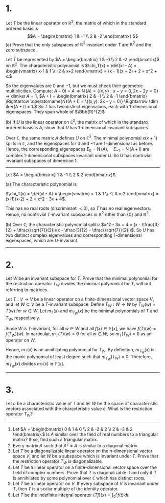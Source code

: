 

# 1.
Let $T$ be the linear operator on $\mathbb{R}^2$, the matrix of which in the standard ordered basis is
 $$A = \begin{bmatrix} 1 & -1 \\ 2 & -2 \end{bmatrix}.$$
(a) Prove that the only subspaces of $\mathbb{R}^2$ invariant under $T$ are $\mathbb{R}^2$ and the zero subspace.

Let $T$ be represented by $A = \begin{bmatrix} 1 & -1 \\ 2 & -2 \end{bmatrix}$ on $\mathbb{R}^2$. The characteristic polynomial is
$\chi_T(x) = \det(xI - A) = \begin{vmatrix} x-1 & 1 \\ -2 & x+2 \end{vmatrix} = (x - 1)(x + 2) + 2 = x^2 + x.$

So the eigenvalues are $0$ and $-1$, but we must check their geometric multiplicities. Compute:
$A - 0I = A \Rightarrow \operatorname{N}(A) = \{(x,y): x - y = 0, 2x - 2y = 0\} \Rightarrow \dim \ker A = 1,$
$A + I = \begin{bmatrix} 2 & -1 \\ 2 & -1 \end{bmatrix} \Rightarrow \operatorname{N}(A + I) = \{(x,y): 2x - y = 0\} \Rightarrow \dim \ker(A + I) = 1.$
So $T$ has two distinct eigenvalues, each with 1-dimensional eigenspaces. They span whole of $\Bbb{R}^{2}$


(b) If $U$ is the linear operator on $\mathbb{C}^2$, the matrix of which in the standard ordered basis is $A$, show that $U$ has 1-dimensional invariant subspaces.

Over $\mathbb{C}$, the same matrix $A$ defines $U$ on $\mathbb{C}^2$. The minimal polynomial $x(x+1)$ splits in $\mathbb{C}$, and the eigenspaces for $0$ and $-1$ are 1-dimensional as before. Hence, the corresponding eigenspaces
$E_0 = \operatorname{N}(A), \quad E_{-1} = \operatorname{N}(A + I)$
are complex 1-dimensional subspaces invariant under $U$. So $U$ has nontrivial invariant subspaces of dimension 1.

---

Let $A = \begin{bmatrix} 1 & -1 \\ 2 & 2 \end{bmatrix}$.


(a) The characteristic polynomial is

$\chi_T(x) = \det(xI - A) = \begin{vmatrix} x-1 & 1 \\ -2 & x-2 \end{vmatrix} = (x-1)(x-2) + 2 = x^2 - 3x + 4$.

This has no real roots (discriminant $< 0$), so $T$ has no real eigenvectors. Hence, no nontrivial $T$-invariant subspaces in $\mathbb{R}^2$ other than $\{0\}$ and $\mathbb{R}^2$.


(b) Over $\mathbb{C}$, the characteristic polynomial splits: $x^2 - 3x + 4 = (x - \tfrac{3}{2} + \tfrac{\sqrt{7}}{2}i)(x - \tfrac{3}{2} - \tfrac{\sqrt{7}}{2}i)$. So $U$ has two distinct complex eigenvalues and corresponding 1-dimensional eigenspaces, which are $U$-invariant.

---
# 2.
Let $W$ be an invariant subspace for $T$. Prove that the minimal polynomial for the restriction operator $T_W$ divides the minimal polynomial for $T$, without referring to matrices.

Let $T: V \to V$ be a linear operator on a finite-dimensional vector space $V$, and let $W \subseteq V$ be a $T$-invariant subspace. Define $T_W: W \to W$ by $T_W(w) = T(w)$ for $w \in W$. Let $m_T(x)$ and $m_{T_W}(x)$ be the minimal polynomials of $T$ and $T_W$, respectively.

Since $W$ is $T$-invariant, for all $w \in W$ and all $f(x) \in \mathbb{F}[x]$, we have $f(T)(w) = f(T_W)(w)$. In particular, $m_T(T)(w) = 0$ for all $w \in W$, so $m_T(T_W) = 0$ as an operator on $W$.

Hence, $m_T(x)$ is an annihilating polynomial for $T_W$. By definition, $m_{T_W}(x)$ is the monic polynomial of least degree such that $m_{T_W}(T_W) = 0$. Therefore, $m_{T_W}(x)$ divides $m_T(x)$ in $\mathbb{F}[x]$.

---
# 3.
Let $c$ be a characteristic value of $T$ and let $W$ be the space of characteristic vectors associated with the characteristic value $c$. What is the restriction operator $T_W$?


---
1. Let
    $A = \begin{bmatrix} 0 & 1 & 0 \\ 2 & -2 & 2 \\ 2 & -3 & 2 \end{bmatrix}.$
    Is $A$ similar over the field of real numbers to a triangular matrix? If so, find such a triangular matrix.
2. Every matrix $A$ such that $A^2 = A$ is similar to a diagonal matrix.
3. Let $T$ be a diagonalizable linear operator on the $n$-dimensional vector space $V$, and let $W$ be a subspace which is invariant under $T$. Prove that the restriction operator $T_W$ is diagonalizable.
4. Let $T$ be a linear operator on a finite-dimensional vector space over the field of complex numbers. Prove that $T$ is diagonalizable if and only if $T$ is annihilated by some polynomial over $\mathbb{C}$ which has distinct roots.
5. Let $T$ be a linear operator on $V$. If every subspace of $V$ is invariant under $T$, then $T$ is a scalar multiple of the identity operator.
6. Let $T$ be the indefinite integral operator
    $(Tf)(x) = \int_0^x f(t) \,dt$
    